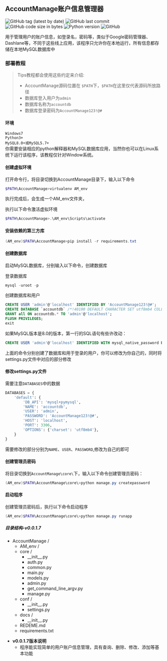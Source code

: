 ## AccountManage账户信息管理器

![GitHub tag (latest by date)](https://img.shields.io/github/v/tag/seeker0720/AccountManage?style=flat&logo=appveyor) ![GitHub last commit](https://img.shields.io/github/last-commit/seeker0720/AccountManage?style=flat&logo=appveyor) ![GitHub code size in bytes](https://img.shields.io/github/languages/code-size/seeker0720/AccountManage?style=flat&logo=appveyor) ![ Python version](https://img.shields.io/badge/python-3.6%2B-blue?style=flat&logo=appveyor) ![GitHub](https://img.shields.io/github/license/seeker0720/AccountManage?style=flat&logo=appveyor)

用于管理用户的账户信息，如登录名，密码等，类似于Google密码管理器、Dashlane等，不同于这些线上应用，该程序只允许你在本地运行，所有信息都存储在本地MySQL数据库中

### 部署教程

> Tips教程都会使用这些约定来介绍:
>
> - AccountManage源码位置在 `$PATH`下，`$PATH`在这里仅代表源码所放路径
> - 数据库登入用户为`admin`
> - 数据库名称为`accountdb`
> - 数据库登录密码为`AccountManage123!@#`

#### 环境
`Windows7`  
`Python3+`  
`MySQL8.0+或MySQL5.7+`  
你需要安装相应的python解释器和MySQL数据库应用，当然你也可以在Linux系统下运行该程序，该教程仅针对Window系统。

#### 创建虚拟环境
打开命令行，将目录切换到AccountManage目录下，输入以下命令

```powershell
$PATH\AccountManage>virtualenv AM_env
```

执行完成后，会生成一个AM_env文件夹，




执行以下命令激活虚拟环境

```powershell
$PATH\AccountManage>.\AM_env\Scripts\activate
```



#### 安装依赖的第三方库

```powershell
(AM_env)$PATH\AccountManage>pip install -r requirements.txt
```

#### 创建数据库

启动MySQL数据库，分别输入以下命令，创建数据库  

登录数据库
```powershell
mysql -uroot -p
```
创建数据库和用户
```sql
CREATE USER 'admin'@'localhost' IDENTIFIED BY 'AccountManage123!@#';
CREATE DATABASE `accountdb` /*!40100 DEFAULT CHARACTER SET utf8mb4 COLLATE utf8mb4_unicode_ci */;
GRANT all ON accountdb.* TO 'admin'@'localhost';
FLUSH PRIVILEGES;
exit
```

如果MySQL版本是8.0的版本，第一行的SQL语句有些许改动：

```sql
CREATE USER 'admin'@'localhost' IDENTIFIED WITH mysql_native_password BY 'AccountManage123!@#';
```



上面的命令分别创建了数据库和用于登录的用户，你可以修改为你自己的，同时将settings.py文件中对应的部分修改

#### 修改settings.py文件

需要注意`DATABASES`中的数据

```python
DATABASES = {
    'default': {
        'DB_API': 'mysql+pymysql',
        'NAME': 'accountdb',
        'USER': 'admin',
        'PASSWORD': 'AccountManage123!@#',
        'HOST': 'localhost',
        'PORT': 3306,
        'OPTIONS': {'charset': 'utf8mb4'},
    }
}
```

需要修改的部分分别为`NAME`、`USER`、`PASSWORD`,修改为自己的即可

#### 创建管理员密码

将目录切换到`AccountManage\core\`下，输入以下命令创建管理员密码：

```powershell
(AM_env)$PATH\AccountManage\core\>python manage.py createpassword
```

#### 启动程序

创建管理员密码后，执行以下命令启动程序

```powershell
(AM_env)$PATH\AccountManage\core\>python manage.py runapp
```



##### 目录结构-v0.0.1.7

+ AccountManage /
  + AM_env /
  + core /
    + \_\_init__.py
    + auth.py
    + common.py
    + main.py
    + models.py
    + admin.py
    + get_command_line_argv.py
    + manage.py
  + conf /
    + \_\_init__.py
    + settings.py
  + docs /
    + \_\_init__.py
  + REDEME.md
  + requirements.txt



- **v0.0.1.7版本说明**
  - 程序能实现简单的用户账户信息管理，具有查询、删除、修改、添加等基本功能




